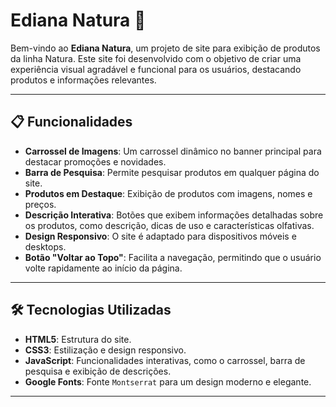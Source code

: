 # Ediana Natura 🌿

Bem-vindo ao **Ediana Natura**, um projeto de site para exibição de produtos da linha Natura. Este site foi desenvolvido com o objetivo de criar uma experiência visual agradável e funcional para os usuários, destacando produtos e informações relevantes.

---

## 📋 Funcionalidades

- **Carrossel de Imagens**: Um carrossel dinâmico no banner principal para destacar promoções e novidades.
- **Barra de Pesquisa**: Permite pesquisar produtos em qualquer página do site.
- **Produtos em Destaque**: Exibição de produtos com imagens, nomes e preços.
- **Descrição Interativa**: Botões que exibem informações detalhadas sobre os produtos, como descrição, dicas de uso e características olfativas.
- **Design Responsivo**: O site é adaptado para dispositivos móveis e desktops.
- **Botão "Voltar ao Topo"**: Facilita a navegação, permitindo que o usuário volte rapidamente ao início da página.

---

## 🛠️ Tecnologias Utilizadas

- **HTML5**: Estrutura do site.
- **CSS3**: Estilização e design responsivo.
- **JavaScript**: Funcionalidades interativas, como o carrossel, barra de pesquisa e exibição de descrições.
- **Google Fonts**: Fonte `Montserrat` para um design moderno e elegante.

---